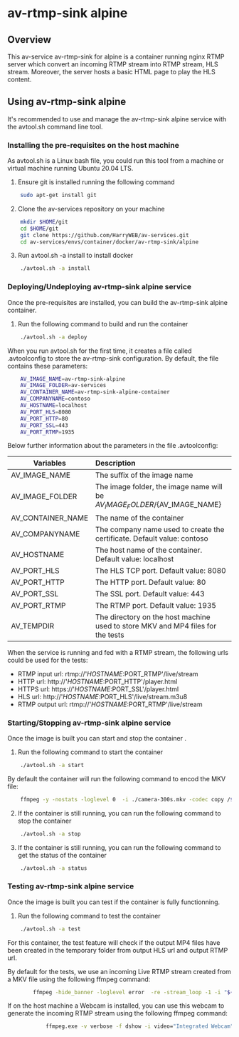 # av-rtmp-sink alpine

## Overview
This av-service av-rtmp-sink for alpine is a container running nginx RTMP server which convert an incoming RTMP stream into RTMP stream, HLS stream. Moreover, the server hosts a basic HTML page to play the HLS content.

## Using av-rtmp-sink alpine
It's recommended to use and manage the av-rtmp-sink alpine service with the avtool.sh command line tool.

### Installing the pre-requisites on the host machine
As avtool.sh is a Linux bash file, you could run this tool from a machine or virtual machine running Ubuntu 20.04 LTS.

1. Ensure git is installed running the following command

```bash
    sudo apt-get install git
```

2. Clone the av-services repository on your machine

```bash
    mkdir $HOME/git
    cd $HOME/git
    git clone https://github.com/HarryWEB/av-services.git
    cd av-services/envs/container/docker/av-rtmp-sink/alpine 
```
3. Run avtool.sh -a install to install docker 

```bash
    ./avtool.sh -a install
```

### Deploying/Undeploying av-rtmp-sink alpine service
Once the pre-requisites are installed, you can build the av-rtmp-sink alpine container.


1. Run the following command to build and run the container

```bash
    ./avtool.sh -a deploy
```

When you run avtool.sh for the first time, it creates a file called .avtoolconfig to store the av-rtmp-sink configuration. By default, the file contains these parameters:

```bash
    AV_IMAGE_NAME=av-rtmp-sink-alpine
    AV_IMAGE_FOLDER=av-services
    AV_CONTAINER_NAME=av-rtmp-sink-alpine-container
    AV_COMPANYNAME=contoso
    AV_HOSTNAME=localhost
    AV_PORT_HLS=8080
    AV_PORT_HTTP=80
    AV_PORT_SSL=443
    AV_PORT_RTMP=1935
```

Below further information about the parameters in the file .avtoolconfig:

| Variables | Description |
| ---------------------|:-------------|
| AV_IMAGE_NAME | The suffix of the image name   |
| AV_IMAGE_FOLDER | The image folder, the image name will be ${AV_IMAGE_FOLDER}/${AV_IMAGE_NAME}  |
| AV_CONTAINER_NAME | The name of the container  |
| AV_COMPANYNAME | The company name used to create the certificate. Default value: contoso |
| AV_HOSTNAME | The host name of the container. Default value: localhost  |
| AV_PORT_HLS | The HLS TCP port. Default value: 8080 |
| AV_PORT_HTTP | The HTTP port. Default value: 80 |
| AV_PORT_SSL | The SSL port. Default value: 443  |
| AV_PORT_RTMP | The RTMP port. Default value: 1935  |
| AV_TEMPDIR | The directory on the host machine used to store MKV and MP4 files for the tests |

When the service is running and fed with a RTMP stream, the following urls could be used for the tests:

- RTMP input url: rtmp://'$HOSTNAME:$PORT_RTMP'/live/stream
- HTTP url: http://'$HOSTNAME:$PORT_HTTP'/player.html
- HTTPS url: https://'$HOSTNAME:$PORT_SSL'/player.html
- HLS url: http://'$HOSTNAME:$PORT_HLS'/live/stream.m3u8
- RTMP output url: rtmp://'$HOSTNAME:$PORT_RTMP'/live/stream


### Starting/Stopping av-rtmp-sink alpine service
Once the image is built you can start and stop the container .


1. Run the following command to start the container

```bash
    ./avtool.sh -a start
```
By default the container will run the following command to encod the MKV file:


```bash
    ffmpeg -y -nostats -loglevel 0  -i ./camera-300s.mkv -codec copy /${AV_VOLUME}/camera-300s.mp4
```


2. If the container is still running, you can run the following command to stop the container

```bash
    ./avtool.sh -a stop
```

3. If the container is still running, you can run the following command to get the status of the container

```bash
    ./avtool.sh -a status
```

### Testing av-rtmp-sink alpine service
Once the image is built you can test if the container is fully functionning.

1. Run the following command to test the container

```bash
    ./avtool.sh -a test
```

For this container, the test feature will check if the output MP4 files have been created in the temporary folder from output HLS url and output RTMP url.

By default for the tests, we use an incoming Live RTMP stream created from a MKV file using the following ffmpeg command:

```bash
        ffmpeg -hide_banner -loglevel error  -re -stream_loop -1 -i "${AV_TEMPDIR}"/camera-300s.mkv -codec copy -bsf:v h264_mp4toannexb   -f flv rtmp://${AV_HOSTNAME}:${AV_PORT_RTMP}/live/stream
```


If on the host machine a Webcam is installed, you can use this webcam to generate the incoming RTMP stream using the following ffmpeg command:

```bash
            ffmpeg.exe -v verbose -f dshow -i video="Integrated Webcam":audio="Microphone (Realtek(R) Audio)"  -video_size 1280x720 -strict -2 -c:a aac -b:a 192k -ar 44100 -r 30 -g 60 -keyint_min 60 -b:v 2000000 -c:v libx264 -preset veryfast  -profile main -level 3.0 -pix_fmt yuv420p -bufsize 1800k -maxrate 400k    -f flv rtmp://localhost:1935/live/stream
```


